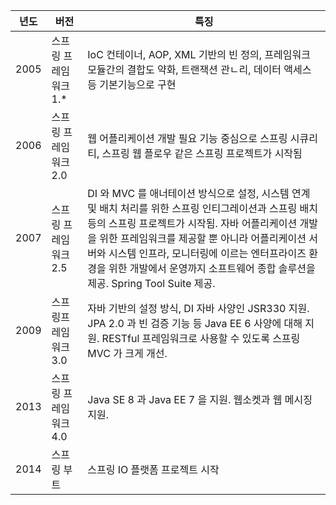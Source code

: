 |        년도        |버전                          |특징                         |
|----------------|-------------------------------|-----------------------------|
|2005| 스프링 프레임워크 1.*| IoC 컨테이너, AOP, XML 기반의 빈 정의, 프레임워크 모듈간의 결합도 약화, 트랜잭션 관ㄴ리, 데이터 액세스 등 기본기능으로 구현          
|2006| 스프링 프레임워크 2.0 | 웹 어플리케이션 개발 필요 기능 중심으로 스프링 시큐리티, 스프링 웹 플로우 같은 스프링 프로젝트가 시작됨
|2007| 스프링 프레임워크 2.5| DI 와 MVC 를 애너테이션 방식으로 설정, 시스템 연계 및 배치 처리를 위한 스프링 인티그레이션과 스프링 배치 등의 스프링 프로젝트가 시작됨. 자바 어플리케이션 개발을 위한 프레임워크를 제공할 뿐 아니라 어플리케이션 서버와 시스템 인프라, 모니터링에 이르는 엔터프라이즈 환경을 위한 개발에서 운영까지 소프트웨어 종합 솔루션을 제공. Spring Tool Suite 제공.
|2009| 스프링프레임워크 3.0| 자바 기반의 설정 방식, DI 자바 사양인 JSR330 지원. JPA 2.0 과 빈 검증 기능 등 Java EE 6 사양에 대해 지원. RESTful 프레임워크로 사용할 수 있도록 스프링 MVC 가 크게 개선.
|2013| 스프링 프레임워크 4.0 | Java SE 8 과 Java EE 7 을 지원. 웹소켓과 웹 메시징 지원. 
|2014| 스프링 부트 | 스프링 IO 플랫폼 프로젝트 시작

<!--stackedit_data:
eyJoaXN0b3J5IjpbLTIwMDA0NjQzODBdfQ==
-->